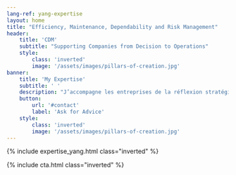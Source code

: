 ```yaml
---
lang-ref: yang-expertise
layout: home
title: "Efficiency, Maintenance, Dependability and Risk Management"
header:
    title: 'CDM'
    subtitle: "Supporting Companies from Decision to Operations"
    style:
        class: 'inverted'
        image: '/assets/images/pillars-of-creation.jpg'
banner:
    title: 'My Expertise'
    subtitle: ' '
    description: "J’accompagne les entreprises de la réflexion stratégique à l’exploitation des moyens à plusieurs niveaux :<br/>analyse stratégique, définition de projet, structuration, gestion et pilotage, suivi d’exécution, gestion des risques, résolution de dysfonctionnements et de non-performances, amélioration continue."
    button:
        url: '#contact'
        label: 'Ask for Advice'
    style:
        class: 'inverted'
        image: '/assets/images/pillars-of-creation.jpg'
---
```

{% include expertise_yang.html class="inverted" %}

{% include cta.html class="inverted" %}